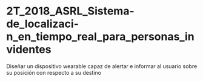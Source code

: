 # 2T_2018_ASRL_Sistema-de_localizaci-n_en_tiempo_real_para_personas_invidentes
Diseñar un dispositivo wearable capaz de alertar e informar al usuario sobre su posición con respecto a su destino
